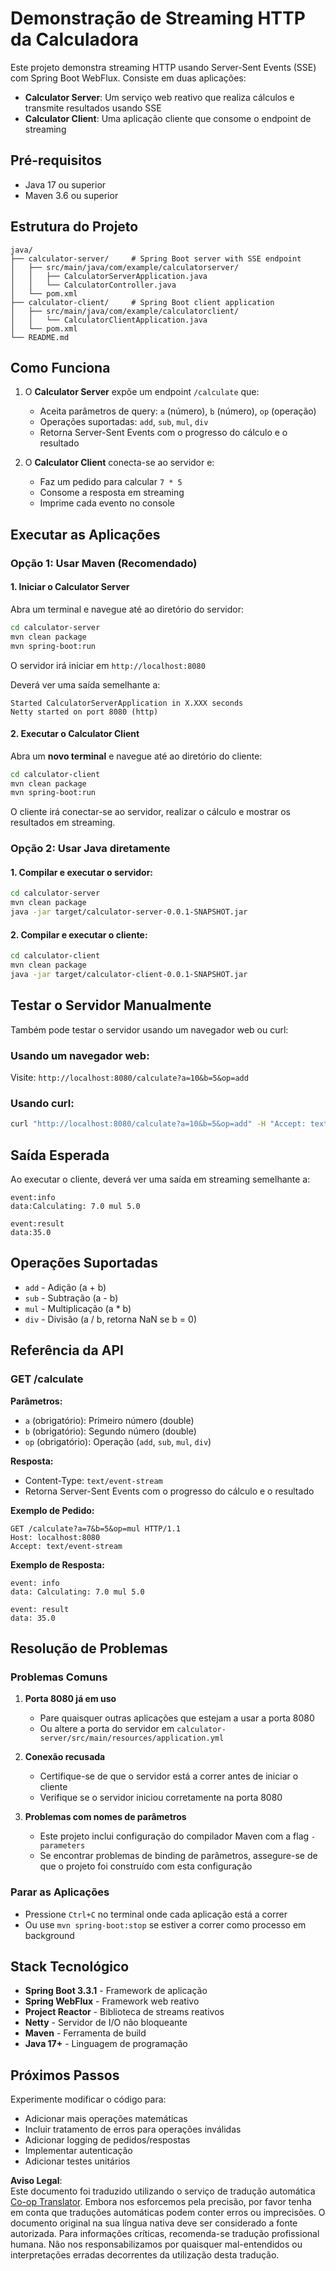 <!--
CO_OP_TRANSLATOR_METADATA:
{
  "original_hash": "acd4010e430da00946a154f62847a169",
  "translation_date": "2025-07-13T21:10:50+00:00",
  "source_file": "03-GettingStarted/06-http-streaming/solution/java/README.md",
  "language_code": "pt"
}
-->
# Demonstração de Streaming HTTP da Calculadora

Este projeto demonstra streaming HTTP usando Server-Sent Events (SSE) com Spring Boot WebFlux. Consiste em duas aplicações:

- **Calculator Server**: Um serviço web reativo que realiza cálculos e transmite resultados usando SSE
- **Calculator Client**: Uma aplicação cliente que consome o endpoint de streaming

## Pré-requisitos

- Java 17 ou superior
- Maven 3.6 ou superior

## Estrutura do Projeto

```
java/
├── calculator-server/     # Spring Boot server with SSE endpoint
│   ├── src/main/java/com/example/calculatorserver/
│   │   ├── CalculatorServerApplication.java
│   │   └── CalculatorController.java
│   └── pom.xml
├── calculator-client/     # Spring Boot client application
│   ├── src/main/java/com/example/calculatorclient/
│   │   └── CalculatorClientApplication.java
│   └── pom.xml
└── README.md
```

## Como Funciona

1. O **Calculator Server** expõe um endpoint `/calculate` que:
   - Aceita parâmetros de query: `a` (número), `b` (número), `op` (operação)
   - Operações suportadas: `add`, `sub`, `mul`, `div`
   - Retorna Server-Sent Events com o progresso do cálculo e o resultado

2. O **Calculator Client** conecta-se ao servidor e:
   - Faz um pedido para calcular `7 * 5`
   - Consome a resposta em streaming
   - Imprime cada evento no console

## Executar as Aplicações

### Opção 1: Usar Maven (Recomendado)

#### 1. Iniciar o Calculator Server

Abra um terminal e navegue até ao diretório do servidor:

```bash
cd calculator-server
mvn clean package
mvn spring-boot:run
```

O servidor irá iniciar em `http://localhost:8080`

Deverá ver uma saída semelhante a:
```
Started CalculatorServerApplication in X.XXX seconds
Netty started on port 8080 (http)
```

#### 2. Executar o Calculator Client

Abra um **novo terminal** e navegue até ao diretório do cliente:

```bash
cd calculator-client
mvn clean package
mvn spring-boot:run
```

O cliente irá conectar-se ao servidor, realizar o cálculo e mostrar os resultados em streaming.

### Opção 2: Usar Java diretamente

#### 1. Compilar e executar o servidor:

```bash
cd calculator-server
mvn clean package
java -jar target/calculator-server-0.0.1-SNAPSHOT.jar
```

#### 2. Compilar e executar o cliente:

```bash
cd calculator-client
mvn clean package
java -jar target/calculator-client-0.0.1-SNAPSHOT.jar
```

## Testar o Servidor Manualmente

Também pode testar o servidor usando um navegador web ou curl:

### Usando um navegador web:
Visite: `http://localhost:8080/calculate?a=10&b=5&op=add`

### Usando curl:
```bash
curl "http://localhost:8080/calculate?a=10&b=5&op=add" -H "Accept: text/event-stream"
```

## Saída Esperada

Ao executar o cliente, deverá ver uma saída em streaming semelhante a:

```
event:info
data:Calculating: 7.0 mul 5.0

event:result
data:35.0
```

## Operações Suportadas

- `add` - Adição (a + b)
- `sub` - Subtração (a - b)
- `mul` - Multiplicação (a * b)
- `div` - Divisão (a / b, retorna NaN se b = 0)

## Referência da API

### GET /calculate

**Parâmetros:**
- `a` (obrigatório): Primeiro número (double)
- `b` (obrigatório): Segundo número (double)
- `op` (obrigatório): Operação (`add`, `sub`, `mul`, `div`)

**Resposta:**
- Content-Type: `text/event-stream`
- Retorna Server-Sent Events com o progresso do cálculo e o resultado

**Exemplo de Pedido:**
```
GET /calculate?a=7&b=5&op=mul HTTP/1.1
Host: localhost:8080
Accept: text/event-stream
```

**Exemplo de Resposta:**
```
event: info
data: Calculating: 7.0 mul 5.0

event: result
data: 35.0
```

## Resolução de Problemas

### Problemas Comuns

1. **Porta 8080 já em uso**
   - Pare quaisquer outras aplicações que estejam a usar a porta 8080
   - Ou altere a porta do servidor em `calculator-server/src/main/resources/application.yml`

2. **Conexão recusada**
   - Certifique-se de que o servidor está a correr antes de iniciar o cliente
   - Verifique se o servidor iniciou corretamente na porta 8080

3. **Problemas com nomes de parâmetros**
   - Este projeto inclui configuração do compilador Maven com a flag `-parameters`
   - Se encontrar problemas de binding de parâmetros, assegure-se de que o projeto foi construído com esta configuração

### Parar as Aplicações

- Pressione `Ctrl+C` no terminal onde cada aplicação está a correr
- Ou use `mvn spring-boot:stop` se estiver a correr como processo em background

## Stack Tecnológico

- **Spring Boot 3.3.1** - Framework de aplicação
- **Spring WebFlux** - Framework web reativo
- **Project Reactor** - Biblioteca de streams reativos
- **Netty** - Servidor de I/O não bloqueante
- **Maven** - Ferramenta de build
- **Java 17+** - Linguagem de programação

## Próximos Passos

Experimente modificar o código para:
- Adicionar mais operações matemáticas
- Incluir tratamento de erros para operações inválidas
- Adicionar logging de pedidos/respostas
- Implementar autenticação
- Adicionar testes unitários

**Aviso Legal**:  
Este documento foi traduzido utilizando o serviço de tradução automática [Co-op Translator](https://github.com/Azure/co-op-translator). Embora nos esforcemos pela precisão, por favor tenha em conta que traduções automáticas podem conter erros ou imprecisões. O documento original na sua língua nativa deve ser considerado a fonte autorizada. Para informações críticas, recomenda-se tradução profissional humana. Não nos responsabilizamos por quaisquer mal-entendidos ou interpretações erradas decorrentes da utilização desta tradução.